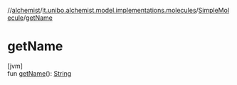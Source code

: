 //[alchemist](../../../index.md)/[it.unibo.alchemist.model.implementations.molecules](../index.md)/[SimpleMolecule](index.md)/[getName](get-name.md)

# getName

[jvm]\
fun [getName](get-name.md)(): [String](https://docs.oracle.com/javase/8/docs/api/java/lang/String.html)
